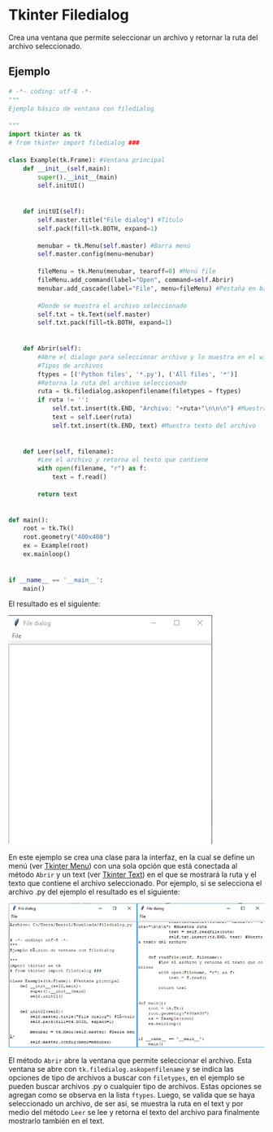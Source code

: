 # Tkinter Filedialog
Crea una ventana que permite seleccionar un archivo y retornar la ruta del archivo seleccionado.

## Ejemplo

```python
# -*- coding: utf-8 -*-
"""
Ejemplo básico de ventana con filedialog

"""
import tkinter as tk
# from tkinter import filedialog ###

class Example(tk.Frame): #Ventana principal
    def __init__(self,main):
        super().__init__(main)
        self.initUI()


    def initUI(self):
        self.master.title("File dialog") #Título
        self.pack(fill=tk.BOTH, expand=1)

        menubar = tk.Menu(self.master) #Barra menú
        self.master.config(menu=menubar)

        fileMenu = tk.Menu(menubar, tearoff=0) #Menú file
        fileMenu.add_command(label="Open", command=self.Abrir)
        menubar.add_cascade(label="File", menu=fileMenu) #Pestaña en barra menú
        
        #Donde se muestra el archivo seleccionado
        self.txt = tk.Text(self.master)
        self.txt.pack(fill=tk.BOTH, expand=1)


    def Abrir(self):
        #Abre el dialogo para seleccionar archivo y lo muestra en el widget
        #Tipos de archivos
        ftypes = [('Python files', '*.py'), ('All files', '*')]
        #Retorna la ruta del archivo seleccionado
        ruta = tk.filedialog.askopenfilename(filetypes = ftypes)
        if ruta != '':
            self.txt.insert(tk.END, "Archivo: "+ruta+"\n\n\n") #Muestra ruta
            text = self.Leer(ruta)
            self.txt.insert(tk.END, text) #Muestra texto del archivo


    def Leer(self, filename):
        #Lee el archivo y retorna el texto que contiene
        with open(filename, "r") as f:
            text = f.read()

        return text


def main():
    root = tk.Tk()
    root.geometry("400x400")
    ex = Example(root)
    ex.mainloop()


if __name__ == '__main__':
    main()
```
El resultado es el siguiente:

![ventana filedialog](https://github.com/juan-suarezp/PythonTkinterTutorial/blob/master/widgets/filedialog/ventanafiledialog.png)

En este ejemplo se crea una clase para la interfaz, en la cual se define un menú (ver [Tkinter Menu](https://github.com/juan-suarezp/PythonTkinterTutorial/blob/master/widgets/menu/menu.md)) con una sola opción que está conectada al método `Abrir` y un text (ver [Tkinter Text](https://github.com/juan-suarezp/PythonTkinterTutorial/blob/master/widgets/text/text.md)) en el que se mostrará la ruta y el texto que contiene el archivo seleccionado. Por ejemplo, si se selecciona el archivo .py del ejemplo el resultado es el siguiente:

![funcion filedialog](https://github.com/juan-suarezp/PythonTkinterTutorial/blob/master/widgets/filedialog/funcionfiledialog.png)

El método `Abrir` abre la ventana que permite seleccionar el archivo. Esta ventana se abre con `tk.filedialog.askopenfilename` y se indica las opciones de tipo de archivos a buscar con `filetypes`, en el ejemplo se pueden buscar archivos .py o cualquier tipo de archivos. Estas opciones se agregan como se observa en la lista `ftypes`. Luego, se valida que se haya seleccionado un archivo, de ser así, se muestra la ruta en el text y por medio del método `Leer` se lee y retorna el texto del archivo para finalmente mostrarlo también en el text.
